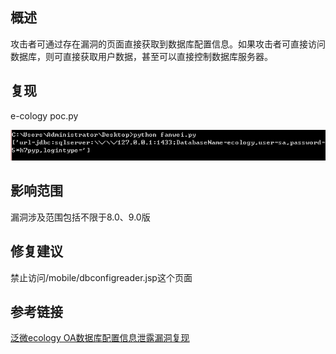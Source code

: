 
## 概述

攻击者可通过存在漏洞的页面直接获取到数据库配置信息。如果攻击者可直接访问数据库，则可直接获取用户数据，甚至可以直接控制数据库服务器。

## 复现

e-cology poc.py

![](1.png)


## 影响范围

漏洞涉及范围包括不限于8.0、9.0版


## 修复建议

禁止访问/mobile/dbconfigreader.jsp这个页面

## 参考链接

[泛微ecology OA数据库配置信息泄露漏洞复现](https://mp.weixin.qq.com/s/u8GIfMBRZFAN3HANSSSgQA)